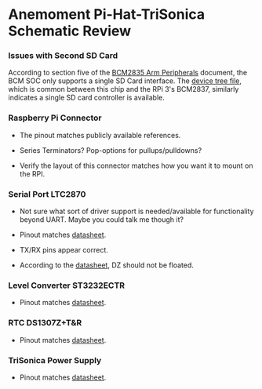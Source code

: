 # Anemoment Pi-Hat-TriSonica Schematic Review

### <a name="sd_section"></a>Issues with Second SD Card
According to section five of the [BCM2835 Arm Peripherals](../BCM2835-ARM-Peripherals.pdf) document, the BCM SOC only supports a single SD Card interface.  The [device tree file](https://github.com/torvalds/linux/blob/master/arch/arm/boot/dts/bcm283x.dtsi), which is common between this chip and the RPi 3's BCM2837, similarly indicates a single SD card controller is available.

### Raspberry Pi Connector
* The pinout matches publicly available references.

* Series Terminators?  Pop-options for pullups/pulldowns?

* Verify the layout of this connector matches how you want it to mount on the RPI.

### Serial Port LTC2870
* Not sure what sort of driver support is needed/available for functionality beyond UART.  Maybe you could talk me though it?

* Pinout matches [datasheet](http://cds.linear.com/docs/en/datasheet/28701fb.pdf).

* TX/RX pins appear correct.

* According to the [datasheet](http://cds.linear.com/docs/en/datasheet/28701fb.pdf), DZ should not be floated.

### Level Converter ST3232ECTR
* Pinout matches [datasheet](http://www.st.com/content/ccc/resource/technical/document/datasheet/60/fc/e5/60/2c/24/41/88/CD00002950.pdf/files/CD00002950.pdf/jcr:content/translations/en.CD00002950.pdf).

### RTC DS1307Z+T&R
* Pinout matches [datasheet](https://datasheets.maximintegrated.com/en/ds/DS1307.pdf).

### TriSonica Power Supply
* Pinout matches [datasheet](http://www.cui.com/product/resource/pds1-s.pdf).
